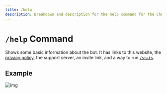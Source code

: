 ```yaml
---
title: /help
description: Breakdown and description for the help command for the Chewbotcca Discord bot
---
```


# `/help` Command

Shows some basic information about the bot.
It has links to this website, the [privacy policy](../privacy.md), the support server, an invite link, and a way to run [`/stats`](./stats.md).

## Example

![img](https://cdn.chew.pro/imgs/fJOPngR.png)
